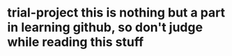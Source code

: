 # trial-project this is nothing but a part in learning github, so don't judge while reading this stuff
